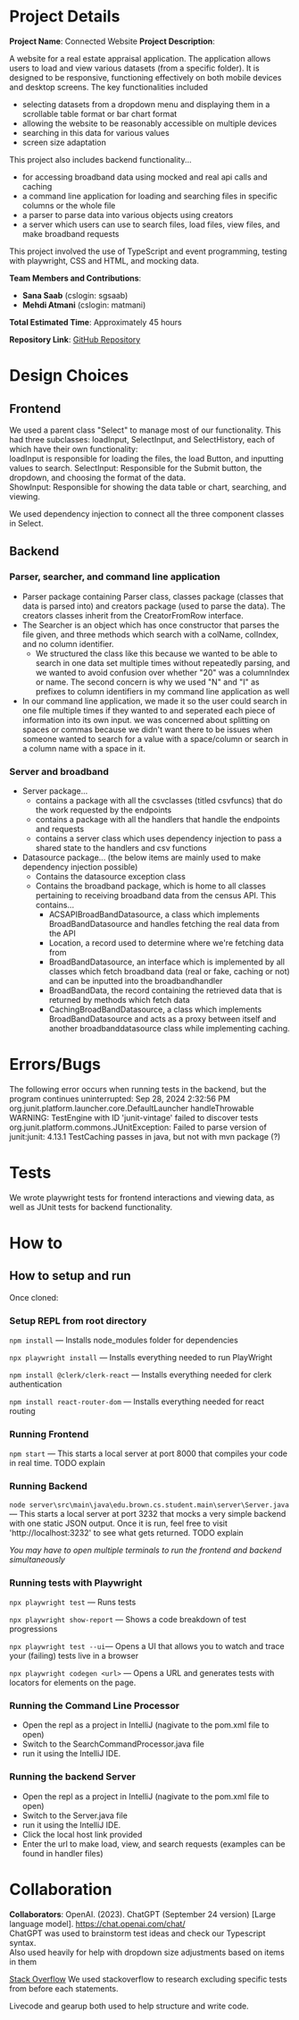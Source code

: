 # Project Details

**Project Name**: Connected Website
**Project Description**:

A website for a real estate appraisal application. The application allows users to load and view various datasets (from a specific folder). It is designed to be responsive, functioning effectively on both mobile devices and desktop screens. The key functionalities included

- selecting datasets from a dropdown menu and displaying them in a scrollable table format or bar chart format
- allowing the website to be reasonably accessible on multiple devices
- searching in this data for various values
- screen size adaptation

This project also includes backend functionality...

- for accessing broadband data using mocked and real api calls and caching
- a command line application for loading and searching files in specific columns or the whole file
- a parser to parse data into various objects using creators
- a server which users can use to search files, load files, view files, and make broadband requests

This project involved the use of TypeScript and event programming, testing with playwright, CSS and HTML, and mocking data.

**Team Members and Contributions**:

- **Sana Saab** (cslogin: sgsaab)
- **Mehdi Atmani** (cslogin: matmani)

**Total Estimated Time**: Approximately 45 hours

**Repository Link**: [GitHub Repository](https://github.com/cs0320-f24/server-sguarisma-sgsaab)

# Design Choices

## Frontend

We used a parent class "Select" to manage most of our functionality. This had three subclasses: loadInput, SelectInput, and SelectHistory, each of which have their own functionality:  
loadInput is responsible for loading the files, the load Button, and inputting values to search.
SelectInput: Responsible for the Submit button, the dropdown, and choosing the format of the data.  
ShowInput: Responsible for showing the data table or chart, searching, and viewing.

We used dependency injection to connect all the three component classes in Select.

## Backend

### Parser, searcher, and command line application

- Parser package containing Parser class, classes package (classes that data is parsed into) and
  creators package (used to parse the data). The creators classes inherit from the CreatorFromRow
  interface.
- The Searcher is an object which has once constructor that parses the file given, and three methods
  which search with a colName, colIndex, and no column identifier.
  - We structured the class like this because we wanted to be able to search in one data set multiple
    times without repeatedly parsing, and we wanted to avoid confusion over whether "20" was a
    columnIndex or name. The second concern is why we used "N" and "I" as prefixes to column
    identifiers in my command line application as well
- In our command line application, we made it so the user could search in one file multiple times if
  they wanted to and seperated each piece of information into its own input. we was concerned about
  splitting on spaces or commas because we didn't want there to be issues when someone wanted to search
  for a value with a space/column or search in a column name with a space in it.

### Server and broadband

- Server package...
  - contains a package with all the csvclasses (titled csvfuncs) that do the work
    requested by the endpoints
  - contains a package with all the handlers that handle the endpoints and requests
  - contains a server class which uses dependency injection to pass a shared state to the handlers
    and csv functions
- Datasource package... (the below items are mainly used to make dependency injection possible)
  - Contains the datasource exception class
  - Contains the broadband package, which is home to all classes pertaining to receiving broadband
    data from the census API. This contains...
    - ACSAPIBroadBandDatasource, a class which implements BroadBandDatasource and handles fetching the real data from the API
    - Location, a record used to determine where we're fetching data from
    - BroadBandDatasource, an interface which is implemented by all classes which fetch broadband
      data (real or fake, caching or not) and can be inputted into the broadbandhandler
    - BroadBandData, the record containing the retrieved data that is returned by methods which
      fetch data
    - CachingBroadBandDatasource, a class which implements BroadBandDatasource and acts as a proxy
      between itself and another broadbanddatasource class while implementing caching.

# Errors/Bugs

The following error occurs when running tests in the backend, but the program continues uninterrupted:
Sep 28, 2024 2:32:56 PM org.junit.platform.launcher.core.DefaultLauncher handleThrowable
WARNING: TestEngine with ID 'junit-vintage' failed to discover tests
org.junit.platform.commons.JUnitException: Failed to parse version of junit:junit: 4.13.1
TestCaching passes in java, but not with mvn package (?)

# Tests

We wrote playwright tests for frontend interactions and viewing data, as well as JUnit tests for backend functionality.

# How to

## How to setup and run

Once cloned:

### Setup REPL from root directory

`npm install` — Installs node_modules folder for dependencies

`npx playwright install` — Installs everything needed to run PlayWright

`npm install @clerk/clerk-react` — Installs everything needed for clerk authentication

`npm install react-router-dom` — Installs everything needed for react routing

### Running Frontend

`npm start` — This starts a local server at port 8000 that compiles your code in real time. TODO explain

### Running Backend

`node server\src\main\java\edu.brown.cs.student.main\server\Server.java` — This starts a local server at port 3232 that mocks a very simple backend with one static JSON output. Once it is run, feel free to visit 'http://localhost:3232' to see what gets returned. TODO explain

_You may have to open multiple terminals to run the frontend and backend simultaneously_

### Running tests with Playwright

`npx playwright test` — Runs tests

`npx playwright show-report` — Shows a code breakdown of test progressions

`npx playwright test --ui`— Opens a UI that allows you to watch and trace your (failing) tests live in a browser

`npx playwright codegen <url>` — Opens a URL and generates tests with locators for elements on the page.

### Running the Command Line Processor

- Open the repl as a project in IntelliJ (nagivate to the pom.xml file to open)
- Switch to the SearchCommandProcessor.java file
- run it using the IntelliJ IDE.

### Running the backend Server

- Open the repl as a project in IntelliJ (nagivate to the pom.xml file to open)
- Switch to the Server.java file
- run it using the IntelliJ IDE.
- Click the local host link provided
- Enter the url to make load, view, and search requests (examples can be found in handler files)

# Collaboration

**Collaborators**:
OpenAI. (2023). ChatGPT (September 24 version) [Large language model].
https://chat.openai.com/chat/  
ChatGPT was used to brainstorm test ideas and check our Typescript syntax.  
Also used heavily for help with dropdown size adjustments based on items in them

[Stack Overflow](https://stackoverflow.com/questions/58772186/can-i-exclude-an-individual-test-from-beforeeach-in-junit5)
We used stackoverflow to research excluding specific tests from before each statements.

Livecode and gearup both used to help structure and write code.
